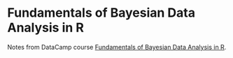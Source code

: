 # Fundamentals of Bayesian Data Analysis in R

Notes from DataCamp course [Fundamentals of Bayesian Data Analysis in R][1].

[1]: https://www.datacamp.com/courses/fundamentals-of-bayesian-data-analysis-in-r